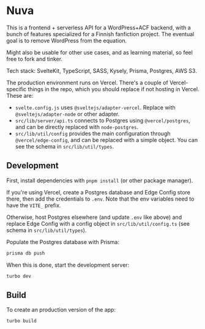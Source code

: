 # Nuva

This is a frontend + serverless API for a WordPress+ACF backend, with a bunch of features specialized for a Finnish
fanfiction project. The eventual goal is to remove WordPress from the equation.

Might also be usable for other use cases, and as learning material, so feel free to fork and tinker.

Tech stack: SvelteKit, TypeScript, SASS, Kysely, Prisma, Postgres, AWS S3.

The production environment runs on Vercel. There's a couple of Vercel-specific things in the repo, which you should replace if not hosting in Vercel. These are:

- `svelte.config.js` uses `@sveltejs/adapter-vercel`. Replace with `@sveltejs/adapter-node` or other adapter.
- `src/lib/server/api.ts` connects to Postgres using `@vercel/postgres`, and can be directly replaced with `node-postgres`.
- `src/lib/util/config` provides the main configuration through `@vercel/edge-config`, and can be replaced with a simple object. You can see the schema in `src/lib/util/types`.

## Development

First, install dependencies with `pnpm install` (or other package manager).

If you're using Vercel, create a Postgres database and Edge Config store there, then add the credentials to `.env`. Note that the env variables need to have the `VITE_` prefix.

Otherwise, host Postgres elsewhere (and update `.env` like above) and replace Edge Config with a config object in `src/lib/util/config.ts` (see schema in `src/lib/util/types`).

Populate the Postgres database with Prisma:

```bash
prisma db push
```

When this is done, start the development server:

```bash
turbo dev
```

## Build

To create an production version of the app:

```bash
turbo build
```
